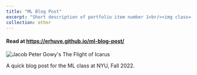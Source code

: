 ```yaml
---
title: "ML Blog Post"
excerpt: "Short description of portfolio item number 1<br/><img class='five-three' src='https://erhuve.github.io/_pages/image-8.png'>"
collection: other
---
```


#### Read at <a href="https://erhuve.github.io/ml-blog-post/">https://erhuve.github.io/ml-blog-post/</a>

<img src='https://erhuve.github.io/_pages/image-8.png' alt="Jacob Peter Gowy's The Flight of Icarus">

A quick blog post for the ML class at NYU, Fall 2022.
